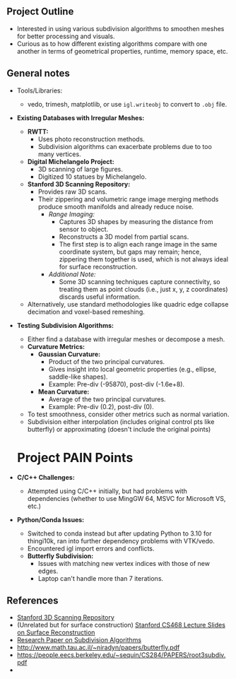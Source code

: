 ## Project Outline

- Interested in using various subdivision algorithms to smoothen meshes for better processing and visuals.
- Curious as to how different existing algorithms compare with one another in terms of geometrical properties, runtime, memory space, etc.

## General notes

- Tools/Libraries:
  - vedo, trimesh, matplotlib, or use `igl.writeobj` to convert to `.obj` file.

- **Existing Databases with Irregular Meshes:**
  - **RWTT:**  
    - Uses photo reconstruction methods.
    - Subdivision algorithms can exacerbate problems due to too many vertices.
  - **Digital Michelangelo Project:**  
    - 3D scanning of large figures.
    - Digitized 10 statues by Michelangelo.
  - **Stanford 3D Scanning Repository:**  
    - Provides raw 3D scans.
    - Their zippering and volumetric range image merging methods produce smooth manifolds and already reduce noise.
      - *Range Imaging:*  
        - Captures 3D shapes by measuring the distance from sensor to object.
        - Reconstructs a 3D model from partial scans.
        - The first step is to align each range image in the same coordinate system, but gaps may remain; hence, zippering them together is used, which is not always ideal for surface reconstruction.
      - *Additional Note:*  
        - Some 3D scanning techniques capture connectivity, so treating them as point clouds (i.e., just x, y, z coordinates) discards useful information.
  - Alternatively, use standard methodologies like quadric edge collapse decimation and voxel-based remeshing.

- **Testing Subdivision Algorithms:**
  - Either find a database with irregular meshes or decompose a mesh.
  - **Curvature Metrics:**  
    - **Gaussian Curvature:**  
      - Product of the two principal curvatures.
      - Gives insight into local geometric properties (e.g., ellipse, saddle-like shapes).
      - Example: Pre-div (-95870), post-div (-1.6e+8).
    - **Mean Curvature:**  
      - Average of the two principal curvatures.
      - Example: Pre-div (0.2), post-div (0).
  - To test smoothness, consider other metrics such as normal variation.
  - Subdivision either interpolation (includes original control pts like butterfly) or approximating (doesn't include the original points)

  # Project PAIN Points

- **C/C++ Challenges:**  
  - Attempted using C/C++ initially, but had problems with dependencies (whether to use MingGW 64, MSVC for Microsoft VS, etc.)

- **Python/Conda Issues:**  
  - Switched to conda instead but after updating Python to 3.10 for thingi10k, ran into further dependency problems with VTK/vedo.
  - Encountered igl import errors and conflicts.
  - **Butterfly Subdivision:**  
    - Issues with matching new vertex indices with those of new edges.
    - Laptop can't handle more than 7 iterations. 

## References

- [Stanford 3D Scanning Repository](https://graphics.stanford.edu/data/3Dscanrep/)
- (Unrelated but for surface construction) [Stanford CS468 Lecture Slides on Surface Reconstruction](https://graphics.stanford.edu/courses/cs468-12-spring/LectureSlides/03_Surface_Reconstruction.pdf)
- [Research Paper on Subdivision Algorithms](https://citeseerx.ist.psu.edu/document?repid=rep1&type=pdf&doi=99ca8274377ee438fbb748438aa3057e7f6654a2)
- http://www.math.tau.ac.il/~niradyn/papers/butterfly.pdf
- https://people.eecs.berkeley.edu/~sequin/CS284/PAPERS/root3subdiv.pdf
- 